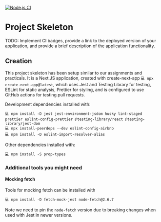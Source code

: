 [![Node.js CI](https://github.com/csci312a-f23/project-ellen/actions/workflows/node.js.yml/badge.svg?branch=test-pull-request)](https://github.com/csci312a-f23/project-ellen/actions/workflows/node.js.yml)

# Project Skeleton

TODO: Implement CI badges, provide a link to the deployed version of your application, and provide a brief description of the application functionality.

## Creation

This project skeleton has been setup similar to our assignments and practicals. It is a Next.JS application, created with create-next-app `💻 npx create-next-app@latest`, which uses Jest and Testing Library for testing, ESLint for static analysis, Prettier for styling, and is configured to use GitHub actions for testing pull requests.

Development dependencies installed with:

```
💻 npm install -D jest jest-environment-jsdom husky lint-staged prettier eslint-config-prettier @testing-library/react @testing-library/jest-dom
💻 npx install-peerdeps --dev eslint-config-airbnb
💻 npm install -D eslint-import-resolver-alias
```

Other dependencies installed with:

```
💻 npm install -S prop-types
```

### Additional tools you might need

#### Mocking fetch

Tools for mocking fetch can be installed with

```
💻 npm install -D fetch-mock-jest node-fetch@2.6.7
```

Note we need to pin the `node-fetch` version due to breaking changes when used with Jest in newer versions.
